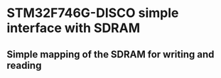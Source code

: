 # STM32F746G-DISCO simple interface with SDRAM
## Simple mapping of the SDRAM for writing and reading
